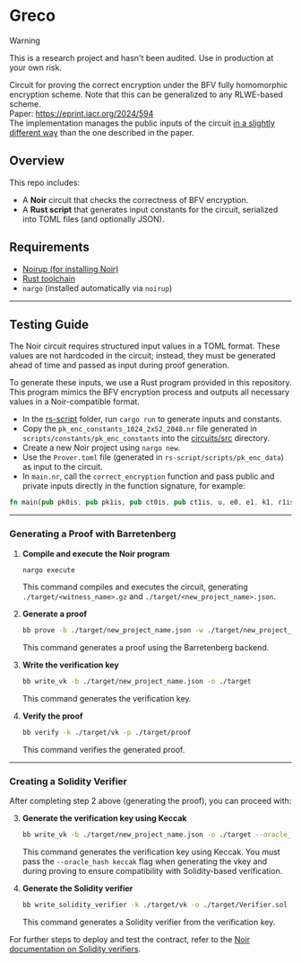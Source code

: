 # Greco

> [!WARNING]  
> This is a research project and hasn't been audited. Use in production at your own risk.

Circuit for proving the correct encryption under the BFV fully homomorphic encryption scheme. Note that this can be generalized to any RLWE-based scheme.  
Paper: https://eprint.iacr.org/2024/594  
The implementation manages the public inputs of the circuit [in a slightly different way](https://github.com/privacy-scaling-explorations/greco/pull/30) than the one described in the paper.

## Overview

This repo includes:

- A **Noir** circuit that checks the correctness of BFV encryption.
- A **Rust script** that generates input constants for the circuit, serialized into TOML files (and optionally JSON).

## Requirements

- [Noirup (for installing Noir)](https://noir-lang.org/getting-started/installation/)
- [Rust toolchain](https://rustup.rs/)
- `nargo` (installed automatically via `noirup`)

---

## Testing Guide

The Noir circuit requires structured input values in a TOML format. These values are not hardcoded in the circuit; instead, they must be generated ahead of time and passed as input during proof generation.

To generate these inputs, we use a Rust program provided in this repository. This program mimics the BFV encryption process and outputs all necessary values in a Noir-compatible format.

- In the [rs-script](https://github.com/gnosisguild/greco/tree/noir/rs-script) folder, run `cargo run` to generate inputs and constants.
- Copy the `pk_enc_constants_1024_2x52_2048.nr` file generated in `scripts/constants/pk_enc_constants` into the [circuits/src](https://github.com/gnosisguild/greco/tree/noir/circuits/src) directory.
- Create a new Noir project using `nargo new`.
- Use the `Prover.toml` file (generated in `rs-script/scripts/pk_enc_data`) as input to the circuit.
- In `main.nr`, call the `correct_encryption` function and pass public and private inputs directly in the function signature, for example:

```rust
fn main(pub pk0is, pub pk1is, pub ct0is, pub ct1is, u, e0, e1, k1, r1is, r2is, p1is, p2is)
```

---

### Generating a Proof with Barretenberg

1. **Compile and execute the Noir program**  
   ```bash
   nargo execute
   ```
   This command compiles and executes the circuit, generating `./target/<witness_name>.gz` and `./target/<new_project_name>.json`.

2. **Generate a proof**  
   ```bash
   bb prove -b ./target/new_project_name.json -w ./target/new_project_name.gz -o ./target
   ```
   This command generates a proof using the Barretenberg backend.

3. **Write the verification key**  
   ```bash
   bb write_vk -b ./target/new_project_name.json -o ./target
   ```
   This command generates the verification key.

4. **Verify the proof**  
   ```bash
   bb verify -k ./target/vk -p ./target/proof
   ```
   This command verifies the generated proof.

---

### Creating a Solidity Verifier

After completing step 2 above (generating the proof), you can proceed with:

3. **Generate the verification key using Keccak**  
   ```bash
   bb write_vk -b ./target/new_project_name.json -o ./target --oracle_hash keccak
   ```
   This command generates the verification key using Keccak. You must pass the `--oracle_hash keccak` flag when generating the vkey and during proving to ensure compatibility with Solidity-based verification.

4. **Generate the Solidity verifier**  
   ```bash
   bb write_solidity_verifier -k ./target/vk -o ./target/Verifier.sol
   ```
   This command generates a Solidity verifier from the verification key.

For further steps to deploy and test the contract, refer to the [Noir documentation on Solidity verifiers](https://noir-lang.org/docs/how_to/how-to-solidity-verifier).
